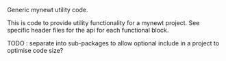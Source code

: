 Generic mynewt utility code.

This is code to provide utility functionality for a mynewt project.
See specific header files for the api for each functional block.

TODO : separate into sub-packages to allow optional include in a project to optimise code size?